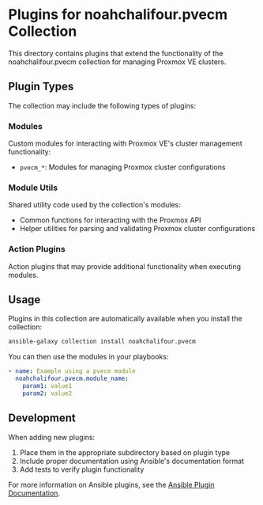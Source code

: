 # Plugins for noahchalifour.pvecm Collection

This directory contains plugins that extend the functionality of the noahchalifour.pvecm collection for managing Proxmox VE clusters.

## Plugin Types

The collection may include the following types of plugins:

### Modules

Custom modules for interacting with Proxmox VE's cluster management functionality:

- `pvecm_*`: Modules for managing Proxmox cluster configurations

### Module Utils

Shared utility code used by the collection's modules:

- Common functions for interacting with the Proxmox API
- Helper utilities for parsing and validating Proxmox cluster configurations

### Action Plugins

Action plugins that may provide additional functionality when executing modules.

## Usage

Plugins in this collection are automatically available when you install the collection:

```bash
ansible-galaxy collection install noahchalifour.pvecm
```

You can then use the modules in your playbooks:

```yaml
- name: Example using a pvecm module
  noahchalifour.pvecm.module_name:
    param1: value1
    param2: value2
```

## Development

When adding new plugins:

1. Place them in the appropriate subdirectory based on plugin type
2. Include proper documentation using Ansible's documentation format
3. Add tests to verify plugin functionality

For more information on Ansible plugins, see the [Ansible Plugin Documentation](https://docs.ansible.com/ansible-core/latest/plugins/plugins.html).
